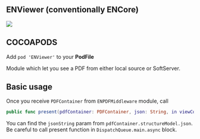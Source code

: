 ## ENViewer (conventionally ENCore)
![](https://badgen.net/badge/stable/1.0.0/blue)
## COCOAPODS
Add `pod 'ENViewer'` to your **PodFile**

Module which let you see a PDF from either local source or SoftServer.

## Basic usage

Once you receive `PDFContainer` from `ENPDFMiddleware` module, call 

```swift 
public func present(pdfContainer: PDFContainer, json: String, in viewController: UIViewController)
 ```
 
 You can find the `jsonString` param from `pdfContainer.structureModel.json`.
 Be careful to call present function in `DispatchQueue.main.async` block.